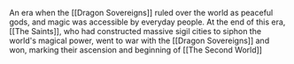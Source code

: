 An era when the [[Dragon Sovereigns]] ruled over the world as peaceful gods, and magic was accessible by everyday people. At the end of this era, [[The Saints]], who had constructed massive sigil cities to siphon the world's magical power, went to war with the [[Dragon Sovereigns]] and won, marking their ascension and beginning of [[The Second World]]